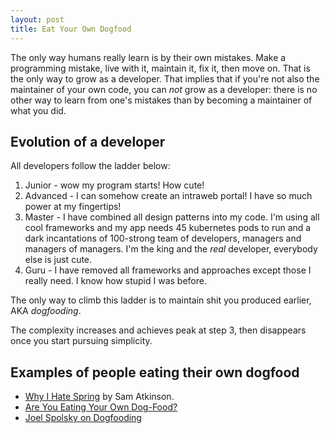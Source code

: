 ```yaml
---
layout: post
title: Eat Your Own Dogfood
---
```


The only way humans really learn is by their own mistakes. Make a programming mistake,
live with it, maintain it, fix it, then move on. That is the only way to grow as a developer.
That implies that if you're not also the maintainer of your own code, you can *not* grow as a developer:
there is no other way to learn from one's mistakes than by becoming a maintainer
of what you did.

## Evolution of a developer

All developers follow the ladder below:

1. Junior - wow my program starts! How cute!
2. Advanced - I can somehow create an intraweb portal! I have so much power at my fingertips!
3. Master - I have combined all design patterns into my code. I'm using all
   cool frameworks and my app needs 45 kubernetes pods to run and a dark incantations
   of 100-strong team of developers, managers and managers of managers. I'm the king and
   the *real* developer, everybody else is just cute.
4. Guru - I have removed all frameworks and approaches except those I really need.
   I know how stupid I was before.

The only way to climb this ladder is to maintain shit you produced earlier, AKA
*dogfooding*.

The complexity increases and achieves peak at step 3, then disappears once you
start pursuing simplicity.

## Examples of people eating their own dogfood

* [Why I Hate Spring](https://samatkinson.com/why-i-hate-spring/) by Sam Atkinson.
* [Are You Eating Your Own Dog-Food?](https://www.parkersoftware.com/blog/are-you-eating-your-own-dog-food/)
* [Joel Spolsky on Dogfooding](https://www.joelonsoftware.com/2001/05/05/what-is-the-work-of-dogs-in-this-country/)
